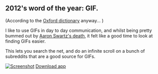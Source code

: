 2012's word of the year: GIF.
--------

(According to the [Oxford dictionary](http://www.wired.com/underwire/2012/11/gif-word-of-the-year/) anyway... )

I like to use GIFs in day to day communication, and whilst being pretty bummed out by [Aaron Swartz's death](https://duckduckgo.com/?q=aaron%20swartz%20death), it felt like a good time to look at finding GIFs easier.

This lets you search the net, and do an infinite scroll on a bunch of subreddits that are a good source for GIFs.

[![Screenshot](https://raw.github.com/orta/GIFs/master/web/screenshot.png "screenshot")](https://raw.github.com/orta/GIFs/master/web/GIFs.app.zip)
[Download app](https://raw.github.com/orta/GIFs/master/web/GIFs.app.zip)

